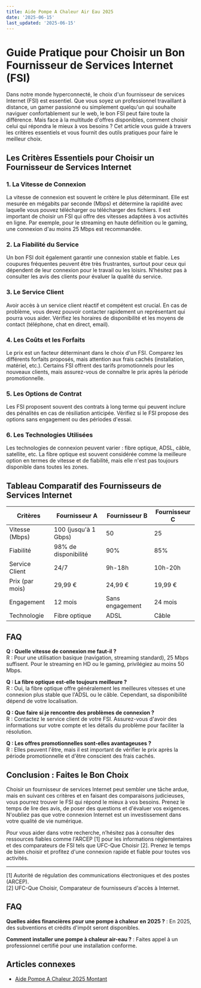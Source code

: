 ```yaml
---
title: Aide Pompe A Chaleur Air Eau 2025
date: '2025-06-15'
last_updated: '2025-06-15'
---
```


# Guide Pratique pour Choisir un Bon Fournisseur de Services Internet (FSI)

Dans notre monde hyperconnecté, le choix d'un fournisseur de services Internet (FSI) est essentiel. Que vous soyez un professionnel travaillant à distance, un gamer passionné ou simplement quelqu'un qui souhaite naviguer confortablement sur le web, le bon FSI peut faire toute la différence. Mais face à la multitude d'offres disponibles, comment choisir celui qui répondra le mieux à vos besoins ? Cet article vous guide à travers les critères essentiels et vous fournit des outils pratiques pour faire le meilleur choix.

## Les Critères Essentiels pour Choisir un Fournisseur de Services Internet

### 1. La Vitesse de Connexion

La vitesse de connexion est souvent le critère le plus déterminant. Elle est mesurée en mégabits par seconde (Mbps) et détermine la rapidité avec laquelle vous pouvez télécharger ou télécharger des fichiers. Il est important de choisir un FSI qui offre des vitesses adaptées à vos activités en ligne. Par exemple, pour le streaming en haute définition ou le gaming, une connexion d'au moins 25 Mbps est recommandée.

### 2. La Fiabilité du Service

Un bon FSI doit également garantir une connexion stable et fiable. Les coupures fréquentes peuvent être très frustrantes, surtout pour ceux qui dépendent de leur connexion pour le travail ou les loisirs. N’hésitez pas à consulter les avis des clients pour évaluer la qualité du service.

### 3. Le Service Client

Avoir accès à un service client réactif et compétent est crucial. En cas de problème, vous devez pouvoir contacter rapidement un représentant qui pourra vous aider. Vérifiez les horaires de disponibilité et les moyens de contact (téléphone, chat en direct, email).

### 4. Les Coûts et les Forfaits

Le prix est un facteur déterminant dans le choix d'un FSI. Comparez les différents forfaits proposés, mais attention aux frais cachés (installation, matériel, etc.). Certains FSI offrent des tarifs promotionnels pour les nouveaux clients, mais assurez-vous de connaître le prix après la période promotionnelle.

### 5. Les Options de Contrat

Les FSI proposent souvent des contrats à long terme qui peuvent inclure des pénalités en cas de résiliation anticipée. Vérifiez si le FSI propose des options sans engagement ou des périodes d'essai.

### 6. Les Technologies Utilisées

Les technologies de connexion peuvent varier : fibre optique, ADSL, câble, satellite, etc. La fibre optique est souvent considérée comme la meilleure option en termes de vitesse et de fiabilité, mais elle n'est pas toujours disponible dans toutes les zones.

## Tableau Comparatif des Fournisseurs de Services Internet

| Critères            | Fournisseur A         | Fournisseur B         | Fournisseur C         |
|---------------------|-----------------------|-----------------------|-----------------------|
| Vitesse (Mbps)      | 100 (jusqu'à 1 Gbps)  | 50                    | 25                    |
| Fiabilité           | 98% de disponibilité   | 90%                   | 85%                   |
| Service Client       | 24/7                  | 9h-18h                | 10h-20h               |
| Prix (par mois)     | 29,99 €               | 24,99 €               | 19,99 €               |
| Engagement          | 12 mois               | Sans engagement        | 24 mois               |
| Technologie         | Fibre optique         | ADSL                  | Câble                 |

## FAQ

**Q : Quelle vitesse de connexion me faut-il ?**  
R : Pour une utilisation basique (navigation, streaming standard), 25 Mbps suffisent. Pour le streaming en HD ou le gaming, privilégiez au moins 50 Mbps.

**Q : La fibre optique est-elle toujours meilleure ?**  
R : Oui, la fibre optique offre généralement les meilleures vitesses et une connexion plus stable que l'ADSL ou le câble. Cependant, sa disponibilité dépend de votre localisation.

**Q : Que faire si je rencontre des problèmes de connexion ?**  
R : Contactez le service client de votre FSI. Assurez-vous d'avoir des informations sur votre compte et les détails du problème pour faciliter la résolution.

**Q : Les offres promotionnelles sont-elles avantageuses ?**  
R : Elles peuvent l'être, mais il est important de vérifier le prix après la période promotionnelle et d'être conscient des frais cachés.

## Conclusion : Faites le Bon Choix

Choisir un fournisseur de services Internet peut sembler une tâche ardue, mais en suivant ces critères et en faisant des comparaisons judicieuses, vous pourrez trouver le FSI qui répond le mieux à vos besoins. Prenez le temps de lire des avis, de poser des questions et d'évaluer vos exigences. N'oubliez pas que votre connexion Internet est un investissement dans votre qualité de vie numérique. 

Pour vous aider dans votre recherche, n’hésitez pas à consulter des ressources fiables comme l'ARCEP [1] pour les informations réglementaires et des comparateurs de FSI tels que UFC-Que Choisir [2]. Prenez le temps de bien choisir et profitez d'une connexion rapide et fiable pour toutes vos activités.

---

[1] Autorité de régulation des communications électroniques et des postes (ARCEP).  
[2] UFC-Que Choisir, Comparateur de fournisseurs d'accès à Internet.

## FAQ
**Quelles aides financières pour une pompe à chaleur en 2025 ?**
: En 2025, des subventions et crédits d'impôt seront disponibles.

**Comment installer une pompe à chaleur air-eau ?**
: Faites appel à un professionnel certifié pour une installation conforme.

## Articles connexes
- [Aide Pompe A Chaleur 2025 Montant](/aide-pompe-a-chaleur-2025-montant/)


<script type="application/ld+json">
{
  "@context": "https://schema.org",
  "@type": "FAQPage",
  "mainEntity": [
    {
      "@type": "Question",
      "name": "Quelles aides financières pour une pompe à chaleur en 2025 ?",
      "acceptedAnswer": {
        "@type": "Answer",
        "text": "En 2025, des subventions et crédits d'impôt seront disponibles."
      }
    },
    {
      "@type": "Question",
      "name": "Comment installer une pompe à chaleur air-eau ?",
      "acceptedAnswer": {
        "@type": "Answer",
        "text": "Faites appel à un professionnel certifié pour une installation conforme."
      }
    }
  ]
}
</script>